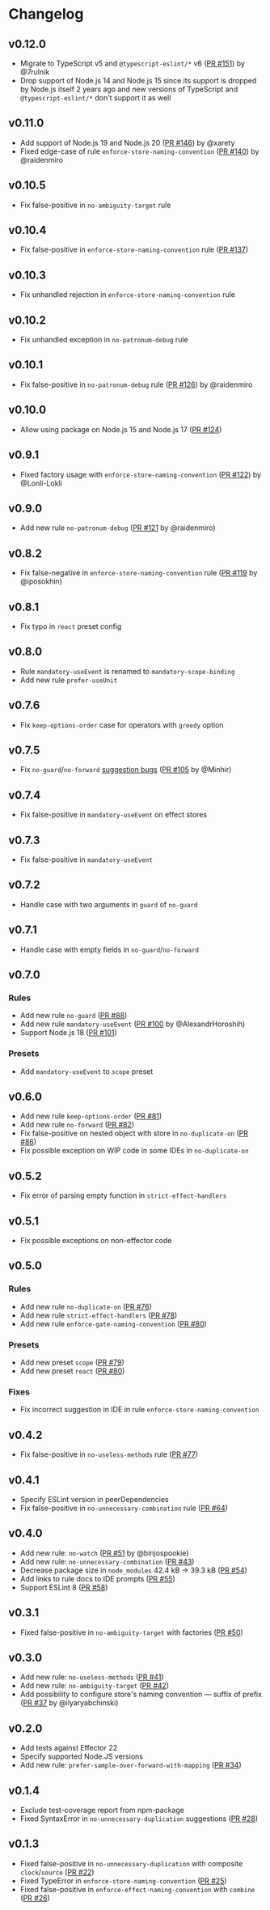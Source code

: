 # Changelog

## v0.12.0

- Migrate to TypeScript v5 and `@typescript-eslint/*` v6 ([PR #151](https://github.com/effector/eslint-plugin/pull/151)) by @7rulnik
- Drop support of Node.js 14 and Node.js 15 since its support is dropped by Node.js itself 2 years ago and new versions of TypeScript and `@typescript-eslint/*` don't support it as well

## v0.11.0

- Add support of Node.js 19 and Node.js 20 ([PR #146](https://github.com/effector/eslint-plugin/pull/146)) by @xarety
- Fixed edge-case of rule `enforce-store-naming-convention` ([PR #140](https://github.com/effector/eslint-plugin/pull/140)) by @raidenmiro

## v0.10.5

- Fix false-positive in `no-ambiguity-target` rule

## v0.10.4

- Fix false-positive in `enforce-store-naming-convention` rule ([PR #137](https://github.com/effector/eslint-plugin/pull/137))

## v0.10.3

- Fix unhandled rejection in `enforce-store-naming-convention` rule

## v0.10.2

- Fix unhandled exception in `no-patronum-debug` rule

## v0.10.1

- Fix false-positive in `no-patronum-debug` rule ([PR #126](https://github.com/effector/eslint-plugin/pull/126)) by @raidenmiro

## v0.10.0

- Allow using package on Node.js 15 and Node.js 17 ([PR #124](https://github.com/effector/eslint-plugin/pull/124))

## v0.9.1

- Fixed factory usage with `enforce-store-naming-convention` ([PR #122](https://github.com/effector/eslint-plugin/pull/122)) by @Lonli-Lokli

## v0.9.0

- Add new rule `no-patronum-debug` ([PR #121](https://github.com/effector/eslint-plugin/pull/121) by @raidenmiro)

## v0.8.2

- Fix false-negative in `enforce-store-naming-convention` rule ([PR #119](https://github.com/effector/eslint-plugin/pull/119) by @iposokhin)

## v0.8.1

- Fix typo in `react` preset config

## v0.8.0

- Rule `mandatory-useEvent` is renamed to `mandatory-scope-binding`
- Add new rule `prefer-useUnit`

## v0.7.6

- Fix `keep-options-order` case for operators with `greedy` option

## v0.7.5

- Fix `no-guard`/`no-forward` [suggestion bugs](https://github.com/effector/eslint-plugin/issues/87) ([PR #105](https://github.com/effector/eslint-plugin/pull/105) by @Minhir)

## v0.7.4

- Fix false-positive in `mandatory-useEvent` on effect stores

## v0.7.3

- Fix false-positive in `mandatory-useEvent`

## v0.7.2

- Handle case with two arguments in `guard` of `no-guard`

## v0.7.1

- Handle case with empty fields in `no-guard`/`no-forward`

## v0.7.0

### Rules

- Add new rule `no-guard` ([PR #88](https://github.com/effector/eslint-plugin/pull/88))
- Add new rule `mandatory-useEvent` ([PR #100](https://github.com/effector/eslint-plugin/pull/100) by @AlexandrHoroshih)
- Support Node.js 18 ([PR #101](https://github.com/effector/eslint-plugin/pull/101))

### Presets

- Add `mandatory-useEvent` to `scope` preset

## v0.6.0

- Add new rule `keep-options-order` ([PR #81](https://github.com/effector/eslint-plugin/pull/81))
- Add new rule `no-forward` ([PR #82](https://github.com/effector/eslint-plugin/pull/82))
- Fix false-positive on nested object with store in `no-duplicate-on` ([PR #86](https://github.com/effector/eslint-plugin/pull/86))
- Fix possible exception on WIP code in some IDEs in `no-duplicate-on`

## v0.5.2

- Fix error of parsing empty function in `strict-effect-handlers`

## v0.5.1

- Fix possible exceptions on non-effector code

## v0.5.0

### Rules

- Add new rule `no-duplicate-on` ([PR #76](https://github.com/effector/eslint-plugin/pull/76))
- Add new rule `strict-effect-handlers` ([PR #78](https://github.com/effector/eslint-plugin/pull/78))
- Add new rule `enforce-gate-naming-convention` ([PR #80](https://github.com/effector/eslint-plugin/pull/80))

### Presets

- Add new preset `scope` ([PR #79](https://github.com/effector/eslint-plugin/pull/79))
- Add new preset `react` ([PR #80](https://github.com/effector/eslint-plugin/pull/80))

### Fixes

- Fix incorrect suggestion in IDE in rule `enforce-store-naming-convention`

## v0.4.2

- Fix false-positive in `no-useless-methods` rule ([PR #77](https://github.com/effector/eslint-plugin/pull/77))

## v0.4.1

- Specify ESLint version in peerDependencies
- Fix false-positive in `no-unnecessary-combination` rule ([PR #64](https://github.com/effector/eslint-plugin/pull/64))

## v0.4.0

- Add new rule: `no-watch` ([PR #51](https://github.com/effector/eslint-plugin/pull/51) by @binjospookie)
- Add new rule: `no-unnecessary-combination` ([PR #43](https://github.com/effector/eslint-plugin/pull/43))
- Decrease package size in `node_modules` 42.4 kB -> 39.3 kB ([PR #54](https://github.com/effector/eslint-plugin/pull/54))
- Add links to rule docs to IDE prompts ([PR #55](https://github.com/effector/eslint-plugin/pull/55))
- Support ESLint 8 ([PR #58](https://github.com/effector/eslint-plugin/pull/58))

## v0.3.1

- Fixed false-positive in `no-ambiguity-target` with factories ([PR #50](https://github.com/effector/eslint-plugin/pull/50))

## v0.3.0

- Add new rule: `no-useless-methods` ([PR #41](https://github.com/effector/eslint-plugin/pull/41))
- Add new rule: `no-ambiguity-target` ([PR #42](https://github.com/effector/eslint-plugin/pull/42))
- Add possibility to configure store's naming convention — suffix of prefix ([PR #37](https://github.com/effector/eslint-plugin/pull/37) by @ilyaryabchinski)

## v0.2.0

- Add tests against Effector 22
- Specify supported Node.JS versions
- Add new rule: `prefer-sample-over-forward-with-mapping` ([PR #34](https://github.com/igorkamyshev/eslint-plugin-effector/pull/34))

## v0.1.4

- Exclude test-coverage report from npm-package
- Fixed SyntaxError in `no-unnecessary-duplication` suggestions ([PR #28](https://github.com/igorkamyshev/eslint-plugin-effector/pull/28))

## v0.1.3

- Fixed false-positive in `no-unnecessary-duplication` with composite `clock`/`source` ([PR #22](https://github.com/igorkamyshev/eslint-plugin-effector/pull/22))
- Fixed TypeError in `enforce-store-naming-convention` ([PR #25](https://github.com/igorkamyshev/eslint-plugin-effector/pull/25))
- Fixed false-positive in `enforce-effect-naming-convention` with `combine` ([PR #26](https://github.com/igorkamyshev/eslint-plugin-effector/pull/26))
